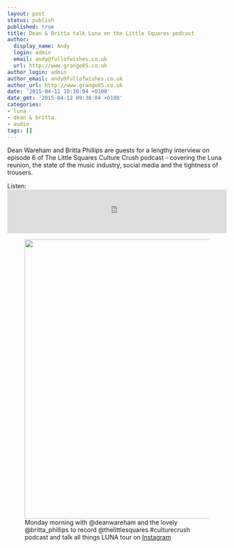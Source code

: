 ```yaml
---
layout: post
status: publish
published: true
title: Dean & Britta talk Luna on the Little Squares podcast
author:
  display_name: Andy
  login: admin
  email: andy@fullofwishes.co.uk
  url: http://www.grange85.co.uk
author_login: admin
author_email: andy@fullofwishes.co.uk
author_url: http://www.grange85.co.uk
date: '2015-04-12 10:30:04 +0100'
date_gmt: '2015-04-12 09:30:04 +0100'
categories:
- luna
- dean & britta
- audio
tags: []
---
```

<p>Dean Wareham and Britta Phillips are guests for a lengthy interview on episode 6 of The Little Squares Culture Crush podcast - covering the Luna reunion,  the state of the music industry, social media and the tightness of trousers.</p>
<p>Listen: <iframe src="http://tunein.com/embed/player/t97592787/" style="width:100%;height:100px;" scrolling="no" frameborder="no"></iframe></p>
<p><figure class="caption aligncenter"><img src="http://media.fullofwishes.co.uk/02-luna/pictures/dean-wareham-instagram-schererforever.jpg" width="640" height="640" class /><figcaption class="caption-text"> Monday morning with @deanwareham and the lovely @britta_phillips to record @thelittlesquares #culturecrush podcast and talk all things LUNA tour on <a href="https://instagram.com/p/1JVs_wEhvk/">Instagram</a></figcaption></figure>
